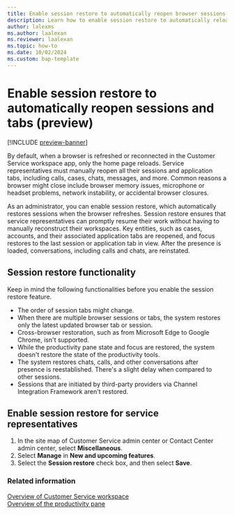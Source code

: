 ```yaml
---
title: Enable session restore to automatically reopen browser sessions and tabs (preview)
description: Learn how to enable session restore to automatically reload sessions and tabs in Customer Service workspace.
author: lalexms 
ms.author: laalexan
ms.reviewer: laalexan
ms.topic: how-to 
ms.date: 10/02/2024 
ms.custom: bap-template 
---
```


# Enable session restore to automatically reopen sessions and tabs (preview)

[!INCLUDE [preview-banner](../../../shared-content/shared/preview-includes/preview-note.md)]

By default, when a browser is refreshed or reconnected in the Customer Service workspace app, only the home page reloads. Service representatives must manually reopen all their sessions and application tabs, including calls, cases, chats, messages, and more. Common reasons a browser might close include browser memory issues, microphone or headset problems, network instability, or accidental browser closures.

As an administrator, you can enable session restore, which automatically restores sessions when the browser refreshes. Session restore ensures that service representatives can promptly resume their work without having to manually reconstruct their workspaces. Key entities, such as cases, accounts, and their associated application tabs are reopened, and focus restores to the last session or application tab in view. After the presence is loaded, conversations, including calls and chats, are reinstated.

## Session restore functionality

Keep in mind the following functionalities before you enable the session restore feature. 

- The order of session tabs might change.
- When there are multiple browser sessions or tabs, the system restores only the latest updated browser tab or session.
- Cross-browser restoration, such as from Microsoft Edge to Google Chrome, isn't supported.
- While the productivity pane state and focus are restored, the system doesn't restore the state of the productivity tools.
- The system restores chats, calls, and other conversations after presence is reestablished. There's a slight delay when compared to other sessions.
- Sessions that are initiated by third-party providers via Channel Integration Framework aren't restored.

## Enable session restore for service representatives

1. In the site map of Customer Service admin center or Contact Center admin center, select **Miscellaneous**.
1. Select **Manage** in **New and upcoming features**.
1. Select the **Session restore** check box, and then select **Save**.

### Related information
[Overview of Customer Service workspace](../implement/csw-overview.md)  
[Overview of the productivity pane](../use/csw-productivity-pane.md)  
